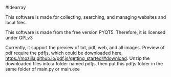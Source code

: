 #Idearray


This software is made for collecting, searching, and managing websites and local files.

This software is made from the free version PYQT5. Therefore, it is licensed under GPLv3

Currently, it support the preview of txt, pdf, web, and all images.
Preview of pdf require the pdfjs, which could be downloaded here. https://mozilla.github.io/pdf.js/getting_started/#download. Unzip the downloaded files into a folder named pdfjs, then put this pdfjs folder in the same folder of main.py or main.exe
